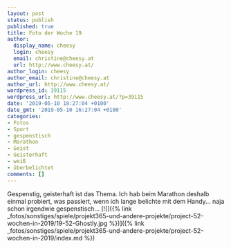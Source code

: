 ```yaml
---
layout: post
status: publish
published: true
title: Foto der Woche 19
author:
  display_name: cheesy
  login: cheesy
  email: christine@cheesy.at
  url: http://www.cheesy.at/
author_login: cheesy
author_email: christine@cheesy.at
author_url: http://www.cheesy.at/
wordpress_id: 39115
wordpress_url: http://www.cheesy.at/?p=39115
date: '2019-05-10 18:27:04 +0100'
date_gmt: '2019-05-10 16:27:04 +0100'
categories:
- Fotos
- Sport
- gespenstisch
- Marathon
- Geist
- Geisterhaft
- weiß
- überbelichtet
comments: []
---
```

Gespenstig, geisterhaft ist das Thema. Ich hab beim Marathon deshalb einmal probiert, was passiert, wenn ich lange belichte mit dem Handy... naja schon irgendwie gespenstisch...
[![]({% link _fotos/sonstiges/spiele/projekt365-und-andere-projekte/project-52-wochen-in-2019/19-52-Ghostly.jpg %})]({% link _fotos/sonstiges/spiele/projekt365-und-andere-projekte/project-52-wochen-in-2019/index.md %})
